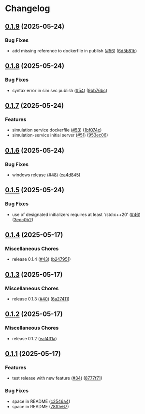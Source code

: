 # Changelog

## [0.1.9](https://github.com/KivSee/kivsee-render/compare/v0.1.8...v0.1.9) (2025-05-24)


### Bug Fixes

* add missing reference to dockerfile in publish ([#56](https://github.com/KivSee/kivsee-render/issues/56)) ([6d5b81b](https://github.com/KivSee/kivsee-render/commit/6d5b81b0cb0baae5185da55af6f9eb2c7ea1255d))

## [0.1.8](https://github.com/KivSee/kivsee-render/compare/v0.1.7...v0.1.8) (2025-05-24)


### Bug Fixes

* syntax error in sim svc publish ([#54](https://github.com/KivSee/kivsee-render/issues/54)) ([9bb76bc](https://github.com/KivSee/kivsee-render/commit/9bb76bc9920ea4587dfcc3d65fe3a21b9a963f7e))

## [0.1.7](https://github.com/KivSee/kivsee-render/compare/v0.1.6...v0.1.7) (2025-05-24)


### Features

* simulation service dockerfile ([#53](https://github.com/KivSee/kivsee-render/issues/53)) ([1bf074c](https://github.com/KivSee/kivsee-render/commit/1bf074c301a40f8a28eb393367f336d6337e708f))
* simulation-service initial server ([#51](https://github.com/KivSee/kivsee-render/issues/51)) ([953ec06](https://github.com/KivSee/kivsee-render/commit/953ec069f909eeb93b1cd6ca8dee89bab5c4eaae))

## [0.1.6](https://github.com/KivSee/kivsee-render/compare/v0.1.5...v0.1.6) (2025-05-24)


### Bug Fixes

* windows release ([#48](https://github.com/KivSee/kivsee-render/issues/48)) ([ca4d845](https://github.com/KivSee/kivsee-render/commit/ca4d845c0efdaca2f894a3acd3e8e0eae93ac740))

## [0.1.5](https://github.com/KivSee/kivsee-render/compare/v0.1.4...v0.1.5) (2025-05-24)


### Bug Fixes

* use of designated initializers requires at least '/std:c++20' ([#46](https://github.com/KivSee/kivsee-render/issues/46)) ([3edc0b2](https://github.com/KivSee/kivsee-render/commit/3edc0b2bf4b75388298d183efd19e2558ec4be6e))

## [0.1.4](https://github.com/KivSee/kivsee-render/compare/v0.1.3...v0.1.4) (2025-05-17)


### Miscellaneous Chores

* release 0.1.4 ([#43](https://github.com/KivSee/kivsee-render/issues/43)) ([b247951](https://github.com/KivSee/kivsee-render/commit/b247951490e71baf1e9aefca1ac067b78a9d9c96))

## [0.1.3](https://github.com/KivSee/kivsee-render/compare/v0.1.2...v0.1.3) (2025-05-17)


### Miscellaneous Chores

* release 0.1.3 ([#40](https://github.com/KivSee/kivsee-render/issues/40)) ([6a27411](https://github.com/KivSee/kivsee-render/commit/6a274117e15b15621766482b1bd7c53cf3ab3a6d))

## [0.1.2](https://github.com/KivSee/kivsee-render/compare/v0.1.1...v0.1.2) (2025-05-17)


### Miscellaneous Chores

* release 0.1.2 ([eaf431a](https://github.com/KivSee/kivsee-render/commit/eaf431a15b5aa277c7c1e3aa512eaf84fc6aa8f1))

## [0.1.1](https://github.com/KivSee/kivsee-render/compare/v0.1.0...v0.1.1) (2025-05-17)


### Features

* test release with new feature ([#34](https://github.com/KivSee/kivsee-render/issues/34)) ([8777f71](https://github.com/KivSee/kivsee-render/commit/8777f717d486ee8d2ef1373ac429a4c26d883873))


### Bug Fixes

* space in README ([c3546a4](https://github.com/KivSee/kivsee-render/commit/c3546a4da8d5e73daa666f14879e6fdbab11a308))
* space in README ([78f0e67](https://github.com/KivSee/kivsee-render/commit/78f0e67a349f83662ea07042975a65ed4dda8fce))
